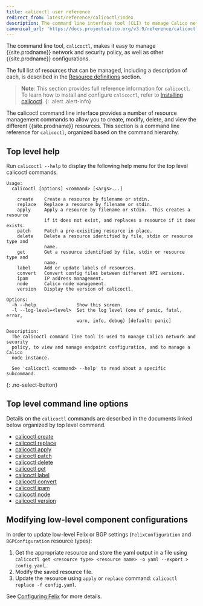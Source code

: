 ```yaml
---
title: calicoctl user reference
redirect_from: latest/reference/calicoctl/index
description: The command line interface tool (CLI) to manage Calico network and security policy.
canonical_url: 'https://docs.projectcalico.org/v3.9/reference/calicoctl/index'
---
```


The command line tool, `calicoctl`, makes it easy to manage {{site.prodname}}
network and security policy, as well as other {{site.prodname}} configurations.

The full list of resources that can be managed, including a description of each,
is described in the [Resource definitions]({{site.baseurl}}/{{page.version}}/reference/resources/)
section.

> **Note**: This section provides full reference information for `calicoctl`. To learn
> how to install and configure `calicoctl`, refer to
> [Installing calicoctl]({{site.baseurl}}/{{page.version}}/getting-started/calicoctl/install).
{: .alert .alert-info}

The calicoctl command line interface provides a number of resource management
commands to allow you to create, modify, delete, and view the different
{{site.prodname}} resources. This section is a command line reference for
`calicoctl`, organized based on the command hierarchy.

## Top level help

Run `calicoctl --help` to display the following help menu for the top level
calicoctl commands.

```
Usage:
  calicoctl [options] <command> [<args>...]

    create    Create a resource by filename or stdin.
    replace   Replace a resource by filename or stdin.
    apply     Apply a resource by filename or stdin.  This creates a resource
              if it does not exist, and replaces a resource if it does exists.
    patch     Patch a pre-exisiting resource in place.
    delete    Delete a resource identified by file, stdin or resource type and
              name.
    get       Get a resource identified by file, stdin or resource type and
              name.
    label     Add or update labels of resources.
    convert   Convert config files between different API versions.
    ipam      IP address management.
    node      Calico node management.
    version   Display the version of calicoctl.

Options:
  -h --help               Show this screen.
  -l --log-level=<level>  Set the log level (one of panic, fatal, error,
                          warn, info, debug) [default: panic]

Description:
  The calicoctl command line tool is used to manage Calico network and security
  policy, to view and manage endpoint configuration, and to manage a Calico
  node instance.

  See 'calicoctl <command> --help' to read about a specific subcommand.
```
{: .no-select-button}

## Top level command line options

Details on the `calicoctl` commands are described in the documents linked below
organized by top level command.

-  [calicoctl create]({{site.baseurl}}/{{page.version}}/reference/calicoctl/create)
-  [calicoctl replace]({{site.baseurl}}/{{page.version}}/reference/calicoctl/replace)
-  [calicoctl apply]({{site.baseurl}}/{{page.version}}/reference/calicoctl/apply)
-  [calicoctl patch]({{site.baseurl}}/{{page.version}}/reference/calicoctl/patch)
-  [calicoctl delete]({{site.baseurl}}/{{page.version}}/reference/calicoctl/delete)
-  [calicoctl get]({{site.baseurl}}/{{page.version}}/reference/calicoctl/get)
-  [calicoctl label]({{site.baseurl}}/{{page.version}}/reference/calicoctl/label)
-  [calicoctl convert]({{site.baseurl}}/{{page.version}}/reference/calicoctl/convert)
-  [calicoctl ipam]({{site.baseurl}}/{{page.version}}/reference/calicoctl/ipam)
-  [calicoctl node]({{site.baseurl}}/{{page.version}}/reference/calicoctl/node)
-  [calicoctl version]({{site.baseurl}}/{{page.version}}/reference/calicoctl/version)

## Modifying low-level component configurations

In order to update low-level Felix or BGP settings (`FelixConfiguration` and `BGPConfiguration` resource types):
1. Get the appropriate resource and store the yaml output in a file using `calicoctl get <resource type> <resource name> -o yaml --export > config.yaml`.
1. Modify the saved resource file.
1. Update the resource using `apply` or `replace` command: `calicoctl replace -f config.yaml`.

See [Configuring Felix]({{site.baseurl}}/{{page.version}}/reference/felix/configuration) for more details.
